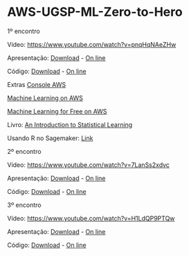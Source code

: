 # AWS-UGSP-ML-Zero-to-Hero

1º encontro

Vídeo: https://www.youtube.com/watch?v=pnqHqNAeZHw

Apresentação: [Download](https://github.com/vfcarida/AWS-UGSP-ML-Zero-to-Hero/raw/main/encontro_1.pdf) - [On line](https://github.com/vfcarida/AWS-UGSP-ML-Zero-to-Hero/blob/main/encontro_1.pdf)

Código: [Download](https://github.com/vfcarida/AWS-UGSP-ML-Zero-to-Hero/raw/main/encontro_1.ipynb) - [On line](https://github.com/vfcarida/AWS-UGSP-ML-Zero-to-Hero/blob/main/encontro_1.ipynb)

Extras
[Console AWS](https://aws.amazon.com/console/)

[Machine Learning on AWS](https://aws.amazon.com/machine-learning/)

[Machine Learning for Free on AWS](https://aws.amazon.com/free/machine-learning/)

Livro: [An Introduction to Statistical Learning](https://www.statlearning.com/)

Usando R no Sagemaker: [Link](https://aws.amazon.com/blogs/machine-learning/bringing-your-own-r-environment-to-amazon-sagemaker-studio/)

2º encontro

Vídeo: https://www.youtube.com/watch?v=7LanSs2xdvc

Apresentação: [Download](https://github.com/vfcarida/AWS-UGSP-ML-Zero-to-Hero/raw/main/encontro_2.pdf) - [On line](https://github.com/vfcarida/AWS-UGSP-ML-Zero-to-Hero/blob/main/encontro_2.pdf)

Código: [Download](https://github.com/vfcarida/AWS-UGSP-ML-Zero-to-Hero/raw/main/encontro_2.ipynb) - [On line](https://github.com/vfcarida/AWS-UGSP-ML-Zero-to-Hero/blob/main/encontro_2.ipynb)

3º encontro

Vídeo: https://www.youtube.com/watch?v=H1LdQP9PTQw

Apresentação: [Download](https://github.com/vfcarida/AWS-UGSP-ML-Zero-to-Hero/raw/main/encontro_3.pdf) - [On line](https://github.com/vfcarida/AWS-UGSP-ML-Zero-to-Hero/blob/main/encontro_3.pdf)

Código: [Download](https://github.com/vfcarida/AWS-UGSP-ML-Zero-to-Hero/raw/main/encontro_3.ipynb) - [On line](https://github.com/vfcarida/AWS-UGSP-ML-Zero-to-Hero/blob/main/encontro_3.ipynb)